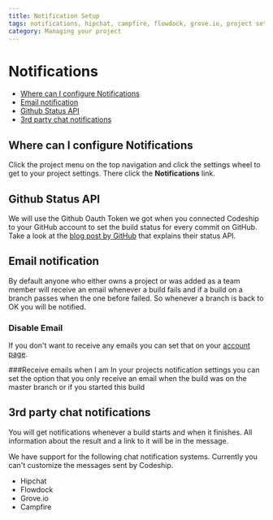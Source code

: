 ```yaml
---
title: Notification Setup
tags: notifications, hipchat, campfire, flowdock, grove.io, project settings
category: Managing your project
---
```


# Notifications

+ [Where can I configure Notifications](#configure-notifications)
+ [Email notification](#email)
+ [Github Status API](#github)
+ [3rd party chat notifications](#chat)

## <a name="configure-notifications"></a>Where can I configure Notifications
Click the project menu on the top navigation and click the settings wheel to get to your project settings. There click the **Notifications** link.

## <a name="github"></a>Github Status API
We will use the Github Oauth Token we got when you connected Codeship to your GitHub account to set the build status for every commit on GitHub. Take a look at the [blog post by GitHub](https://github.com/blog/1227-commit-status-api) that explains their status API.

## <a name="email"></a>Email notification
By default anyone who either owns a project or was added as a team member will receive an email whenever a build fails and if a build on a branch passes when the one before failed. So whenever a branch is back to OK you will be notified.

### Disable Email
If you don't want to receive any emails you can set that on your [account page](https://www.codeship.io/user/edit).

###Receive emails when I am
In your projects notification settings you can set the option that you only receive an email when the build was on the master branch or if you started this build

## <a name="chat"></a>3rd party chat notifications
You will get notifications whenever a build starts and when it finishes. All information about the result and a link to it will be in the message.

We have support for the following chat notification systems. Currently you can't customize the messages sent by Codeship.

* Hipchat
* Flowdock
* Grove.io
* Campfire
